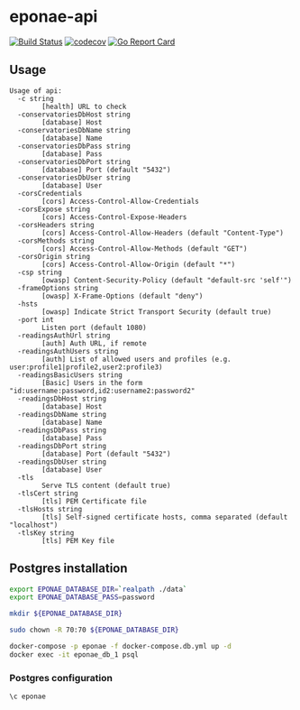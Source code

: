 # eponae-api

[![Build Status](https://travis-ci.org/ViBiOh/eponae-api.svg?branch=master)](https://travis-ci.org/ViBiOh/eponae-api)
[![codecov](https://codecov.io/gh/ViBiOh/eponae-api/branch/master/graph/badge.svg)](https://codecov.io/gh/ViBiOh/eponae-api)
[![Go Report Card](https://goreportcard.com/badge/github.com/ViBiOh/eponae-api)](https://goreportcard.com/report/github.com/ViBiOh/eponae-api)

## Usage

```
Usage of api:
  -c string
        [health] URL to check
  -conservatoriesDbHost string
        [database] Host
  -conservatoriesDbName string
        [database] Name
  -conservatoriesDbPass string
        [database] Pass
  -conservatoriesDbPort string
        [database] Port (default "5432")
  -conservatoriesDbUser string
        [database] User
  -corsCredentials
        [cors] Access-Control-Allow-Credentials
  -corsExpose string
        [cors] Access-Control-Expose-Headers
  -corsHeaders string
        [cors] Access-Control-Allow-Headers (default "Content-Type")
  -corsMethods string
        [cors] Access-Control-Allow-Methods (default "GET")
  -corsOrigin string
        [cors] Access-Control-Allow-Origin (default "*")
  -csp string
        [owasp] Content-Security-Policy (default "default-src 'self'")
  -frameOptions string
        [owasp] X-Frame-Options (default "deny")
  -hsts
        [owasp] Indicate Strict Transport Security (default true)
  -port int
        Listen port (default 1080)
  -readingsAuthUrl string
        [auth] Auth URL, if remote
  -readingsAuthUsers string
        [auth] List of allowed users and profiles (e.g. user:profile1|profile2,user2:profile3)
  -readingsBasicUsers string
        [Basic] Users in the form "id:username:password,id2:username2:password2"
  -readingsDbHost string
        [database] Host
  -readingsDbName string
        [database] Name
  -readingsDbPass string
        [database] Pass
  -readingsDbPort string
        [database] Port (default "5432")
  -readingsDbUser string
        [database] User
  -tls
        Serve TLS content (default true)
  -tlsCert string
        [tls] PEM Certificate file
  -tlsHosts string
        [tls] Self-signed certificate hosts, comma separated (default "localhost")
  -tlsKey string
        [tls] PEM Key file
```

## Postgres installation

```bash
export EPONAE_DATABASE_DIR=`realpath ./data`
export EPONAE_DATABASE_PASS=password

mkdir ${EPONAE_DATABASE_DIR}

sudo chown -R 70:70 ${EPONAE_DATABASE_DIR}

docker-compose -p eponae -f docker-compose.db.yml up -d
docker exec -it eponae_db_1 psql
```

### Postgres configuration

```sql
\c eponae
```
